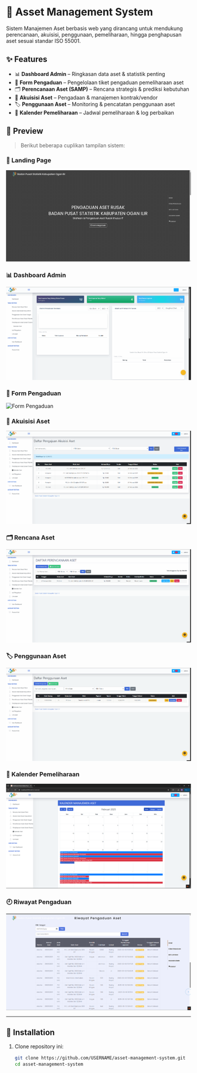 # 🏢 Asset Management System

Sistem Manajemen Aset berbasis web yang dirancang untuk mendukung perencanaan, akuisisi, penggunaan, pemeliharaan, hingga penghapusan aset sesuai standar ISO 55001.

## ✨ Features
- 📊 **Dashboard Admin** – Ringkasan data aset & statistik penting  
- 📝 **Form Pengaduan** – Pengelolaan tiket pengaduan pemeliharaan aset  
- 🗂 **Perencanaan Aset (SAMP)** – Rencana strategis & prediksi kebutuhan  
- 🛒 **Akuisisi Aset** – Pengadaan & manajemen kontrak/vendor  
- 🏷 **Penggunaan Aset** – Monitoring & pencatatan penggunaan aset  
- 📅 **Kalender Pemeliharaan** – Jadwal pemeliharaan & log perbaikan  

## 📸 Preview
> Berikut beberapa cuplikan tampilan sistem:

### 🔑 Landing Page
![Landing Page](docs/Landing%20Page.gif)

### 📊 Dashboard Admin
![Admin Dashboard](docs/Admin%20Dashboard.gif)

### 📝 Form Pengaduan
![Form Pengaduan](docs/Form%20Pengaduan.gif)

### 🛒 Akuisisi Aset
![Akuisisi Aset](docs/Akuisisi%20Aset.gif)

### 🗂 Rencana Aset
![Rencana Aset](docs/Rencana%20Aset.gif)

### 🏷 Penggunaan Aset
![Penggunaan Aset](docs/Penggunaan%20Aset.gif)

### 📅 Kalender Pemeliharaan
![Kalender Manajemen Aset](docs/Kalender%20Manajemen%20Aset.png)

### 🕘 Riwayat Pengaduan
![Riwayat Pengaduan](docs/Riwayat%20Pengaduan.png)

---

## 🚀 Installation
1. Clone repository ini:
   ```bash
   git clone https://github.com/USERNAME/asset-management-system.git
   cd asset-management-system

